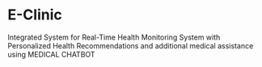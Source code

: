 # E-Clinic
Integrated System for Real-Time Health Monitoring System with Personalized Health Recommendations and additional medical assistance using MEDICAL CHATBOT 
